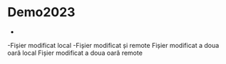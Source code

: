 # Demo2023
- 
 -Fișier modificat local
 -Fișier modificat și remote
Fișier modificat a doua oară local
Fișier modificat a doua oară remote
